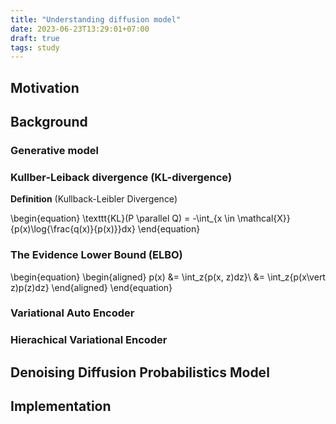 ```yaml
---
title: "Understanding diffusion model"
date: 2023-06-23T13:29:01+07:00
draft: true 
tags: study
---
```



## Motivation


## Background

### Generative model
### Kullber-Leiback divergence (KL-divergence)

**Definition** (Kullback-Leibler Divergence)

\begin{equation}
    \texttt{KL}(P \parallel Q) = -\int_{x \in \mathcal{X}}{p(x)\log{\frac{q(x)}{p(x)}}dx}
\end{equation}

### The Evidence Lower Bound (ELBO)

\begin{equation}
    \begin{aligned}
        p(x) 
        &= \int_z{p(x, z)dz}\\
        &= \int_z{p(x\vert z)p(z)dz}
    \end{aligned}
\end{equation}



### Variational Auto Encoder
### Hierachical Variational Encoder

## Denoising Diffusion Probabilistics Model

## Implementation
